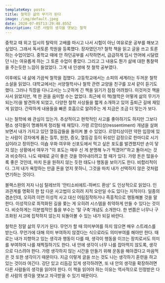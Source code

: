```yaml
---
templateKey: posts
title: 철학은 삶의 무기가 된다
image: /img/default.jpeg
date: 2020-07-05T13:29:48.855Z
description: 다른 사람의 생각을 엿보는 철학
---
```

중학교 때 외고 입시의 탈락의 고배를 마시고 나서 시험이 아닌 여유로운 공부를 해보고 싶었다. 그래서 독서토론 학원을 등록했다. 장자였던가? 철학 책을 읽고 글을 쓰고 토론하는 수업이었다. 중학교 때에 안 하던공부를 시작하면서, 급급하게 입시 언어에 시달렸던 나는 여유롭게 하는 그 토론 수업이 좋았다. 그리고 그 내용도 뭔가 삶에 대한 통찰력을 주는듯한 느낌이 들었었다. 그게 내 인생에 첫 철학 공부였다.

이후에도 내 삶에 가끔씩 철학을 접했다. 고등학교에서는 소피의 세계라는 두꺼운 철학소설을 읽었다. 대학교에서는 서양철학사나 철학 관련 교양을 친구를 꼬셔 같이 듣기도 했다. 그러나 직장을 다니고서는 느긋하게 긴 책을 읽기가 점점 어려웠다. 이것저것 책을 사서 읽었지만, 책 한 권을 음미할 수는 없었다. 최근에 이 책(철학은 어떻게 삶의 무기가 되는가)을 발견하게 되었고, 다양한 철학 사상들을 짧게 소개하고 있어 출퇴근 길에 재밌게 읽었다. 간략하게 내용들을 빠른 호흡으로 알려주는 게 지금은 조금 더 맞는가 보다.

나는 철학에 왜 관심이 있는가. 추상적이고 현학적인 사고를 좋아하기도 하지만 그보다 평소 생각들이 명쾌하게 정리될 때 재밌다. 가령 르망티상(ressentiment) 개념을 살펴보면서 내가 가지고 있던 열등감들을 돌이켜 볼 수 있었다. 르망티상이란 약한 입장에 있는 사람이 강자에게 품는 질투, 원한, 증오, 열등감 등이 뒤섞인 감정으로 한마디로 시기심이라고 정의한다. 이숍 우화 여우와 신포도에서 먹고 싶은 포도를 발견했지만 손이 닿지 않는 상황에서 여우가 "이 포도는 매우 신 게 분명해 누가 먹겠어!"하고 돌아서는 것과 비슷하다. 나도 때때로 굳이 좋은 것을 깎아내리려고 할 때가 있다. 가령 돈은 많을수록 좋은 것인데, 마치 돈을 원하지 않는 듯한 태도나 행동을 보이기도 한다. 비합리적이다. 그저 내가 욕망하는 만큼 돈을 얻지 못하니, 그것을 마치 내가 선택하지 않은 것처럼 연기하는 것이다.

블랙스완의 저자 나심 탈레브의 '안티소비에트-하버드 환상' 도 인상적으로 읽었다. 인과관계를 명확히 한 탑 다운 사고법이 오히려 지적 오만일 수도 있다는 지적이다. 일종의 겸손인데, 오히려 이런 이성적 사고 대신 어림짐작하거나 즉흥적으로 행동해볼 것을 말한다. 이성적으로 최적화된 길을 쫒는 게 오히려 시스템을 취약하게 만들 수 있다는 것이다. 비슷하게는 이분법적인 틀을 부수는 '탈 구축'개념도 소개한다. 한 번쯤은 너무나 구조화된 사고에 집착하지 않는지 되돌아볼 수 있는 내가 되길 바란다.

철학은 정말 삶의 무기가 된다. 무언가 할 때 의미부여를 하지 않으면 매우 스트레스를 받는다. 무언가에 대해 의미 부여하지 않겠다는 식으로라도 의미부여를 해야만 한다. 때로는 내가 지향하고 있는 생각과 행동이 다를 때, 생각이 행동을 이끄는 장치로서도 의미를 부여하여 나를 채찍질하기도 한다. 내 안에 생각이 너무 나를 잡아먹지 않도록, 생각으로 다스려야 한다. 가령 생각하지 않는 시간을 만들기 위해 운동을 해야겠다고 마음먹은 것 또한 생각이기 때문이다. 지금 이렇게 글을 쓰는 것도 나는 생각하기 훈련을 하고 있는 것이라 여긴다. 강단 있고 리듬감 있게 생각하려면, 또 내 안의 생각을 확장하려면 다른 사람들의 생각을 읽어야 한다. 이 책을 읽어야 하는 이유는 역사적으로 인정받은 다른 사람의 생각을 엿보고 자극받을 수 있기 때문이다.